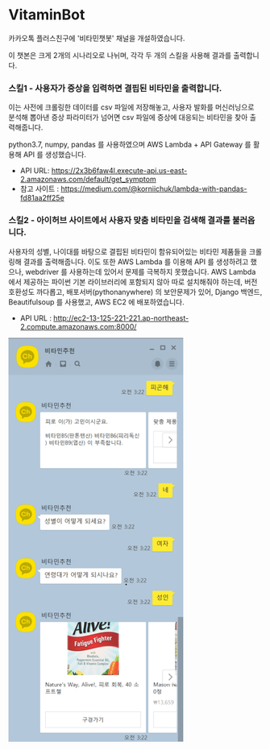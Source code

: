 # VitaminBot

카카오톡 플러스친구에 '비타민챗봇' 채널을 개설하였습니다.

이 챗본은 크게 2개의 시나리오로 나뉘며, 각각 두 개의 스킬을 사용해 결과를 출력합니다.

### 스킬1 - 사용자가 증상을 입력하면 결핍된 비타민을 출력합니다.

이는 사전에 크롤링한 데이터를 csv 파일에 저장해놓고, 사용자 발화를 머신러닝으로 분석해 뽑아낸 증상 파라미터가 넘어면 csv 파일에 증상에 대응되는 비타민을 찾아 출력해줍니다.

python3.7, numpy, pandas 를 사용하였으며 AWS Lambda + API Gateway 를 활용해 API 를 생성했습니다.

* API URL: https://2x3b6faw4l.execute-api.us-east-2.amazonaws.com/default/get_symptom
* 참고 사이트 : https://medium.com/@korniichuk/lambda-with-pandas-fd81aa2ff25e

### 스킬2 - 아이허브 사이트에서 사용자 맞춤 비타민을 검색해 결과를 불러옵니다.

사용자의 성별, 나이대를 바탕으로 결핍된 비타민이 함유되어있는 비타민 제품들을 크롤링해 결과를 출력해줍니다.
이도 또한 AWS Lambda 를 이용해 API 를 생성하려고 했으나, webdriver 를 사용하는데 있어서 문제를 극복하지 못했습니다. AWS Lambda 에서 제공하는 파이썬 기본 라이브러리에 포함되지 않아 따로 설치해줘야 하는데, 버전호환성도 까다롭고, 배포서버(pythonanywhere) 의 보안문제가 있어,
Django 백엔드, Beautifulsoup 를 사용했고, AWS EC2 에 배포하였습니다.

* API URL : http://ec2-13-125-221-221.ap-northeast-2.compute.amazonaws.com:8000/

<img src="/image/img.png">



